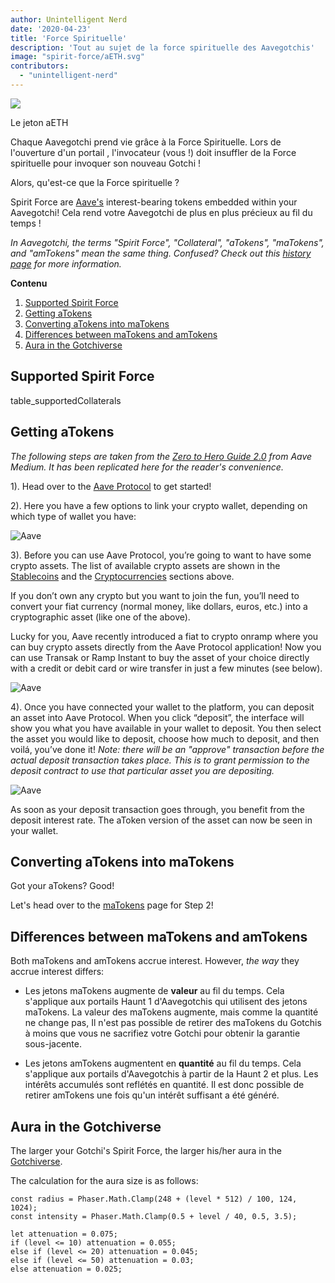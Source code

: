 ```yaml
---
author: Unintelligent Nerd
date: '2020-04-23'
title: 'Force Spirituelle'
description: 'Tout au sujet de la force spirituelle des Aavegotchis'
image: "spirit-force/aETH.svg"
contributors:
  - "unintelligent-nerd"
---
```


<div class="headerImageContainer">
<img class="headerImage" src="/spirit-force/aETH.png">
<p class="headerImageText">Le jeton aETH</p>
</div>

Chaque Aavegotchi prend vie grâce à la Force Spirituelle. Lors de l'ouverture d'un portail [](/portals), l'invocateur (vous !) doit insuffler de la Force spirituelle pour invoquer son nouveau Gotchi !

Alors, qu'est-ce que la Force spirituelle ?

Spirit Force are [Aave's](https://aave.com/) interest-bearing tokens embedded within your Aavegotchi! Cela rend votre Aavegotchi de plus en plus précieux au fil du temps !

*In Aavegotchi, the terms "Spirit Force", "Collateral", "aTokens", "maTokens", and "amTokens" mean the same thing. Confused? Check out this [history page](/spirit-force-history) for more information.*

<div class="contentsBox">

**Contenu**

<ol>
<li><a href=#supported-spirit-force>Supported Spirit Force</a></li>
<li><a href=#getting-atokens>Getting aTokens</a></li>
<li><a href=#converting-atokens-into-matokens>Converting aTokens into maTokens</a></li>
<li><a href=#differences-between-matokens-and-amtokens>Differences between maTokens and amTokens</a></li>
<li><a href=#aura-in-the-gotchiverse>Aura in the Gotchiverse</a></li>
</ol>

</div>

## Supported Spirit Force

table_supportedCollaterals

## Getting aTokens

*The following steps are taken from the [Zero to Hero Guide 2.0](https://medium.com/aave/aave-protocol-zero-to-hero-guide-e3f206e57e45) from Aave Medium. It has been replicated here for the reader's convenience.*

1). Head over to the <a href = "https://app.aave.com/">Aave Protocol</a> to get started!

2). Here you have a few options to link your crypto wallet, depending on which type of wallet you have:

<img src = "/spirit-force/connect-your-wallet.png" alt = "Aave" class="bodyImage" />

3). Before you can use Aave Protocol, you’re going to want to have some crypto assets. The list of available crypto assets are shown in the <a href=#stablecoins>Stablecoins</a> and the <a href=#cryptocurrencies>Cryptocurrencies</a> sections above.

If you don’t own any crypto but you want to join the fun, you’ll need to convert your fiat currency (normal money, like dollars, euros, etc.) into a cryptographic asset (like one of the above).

Lucky for you, Aave recently introduced a fiat to crypto onramp where you can buy crypto assets directly from the Aave Protocol application! Now you can use Transak or Ramp Instant to buy the asset of your choice directly with a credit or debit card or wire transfer in just a few minutes (see below).

<img src = "/spirit-force/buy-with-fiat.png" alt = "Aave" class="bodyImage" />

4). Once you have connected your wallet to the platform, you can deposit an asset into Aave Protocol. When you click “deposit”, the interface will show you what you have available in your wallet to deposit. You then select the asset you would like to deposit, choose how much to deposit, and then voilá, you’ve done it! *Note: there will be an "approve" transaction before the actual deposit transaction takes place. This is to grant permission to the deposit contract to use that particular asset you are depositing.*

<img src = "/spirit-force/deposit.gif" alt = "Aave" class="bodyImage" />

As soon as your deposit transaction goes through, you benefit from the deposit interest rate. The aToken version of the asset can now be seen in your wallet.

## Converting aTokens into maTokens

Got your aTokens? Good!

Let's head over to the [maTokens](/matokens) page for Step 2!

## Differences between maTokens and amTokens

Both maTokens and amTokens accrue interest. However, *the way* they accrue interest differs:

* Les jetons maTokens augmente de **valeur** au fil du temps. Cela s'applique aux portails Haunt 1 d'Aavegotchis qui utilisent des jetons maTokens. La valeur des maTokens augmente, mais comme la quantité ne change pas, Il n'est pas possible de retirer des maTokens du Gotchis à moins que vous ne sacrifiez votre Gotchi pour obtenir la garantie sous-jacente.

* Les jetons amTokens augmentent en **quantité** au fil du temps. Cela s'applique aux portails d'Aavegotchis à partir de la Haunt 2 et plus. Les intérêts accumulés sont reflétés en quantité. Il est donc possible de retirer amTokens une fois qu'un intérêt suffisant a été généré.

## Aura in the Gotchiverse

The larger your Gotchi's Spirit Force, the larger his/her aura in the [Gotchiverse](/gotchiverse).

The calculation for the aura size is as follows:

```
const radius = Phaser.Math.Clamp(248 + (level * 512) / 100, 124, 1024);
const intensity = Phaser.Math.Clamp(0.5 + level / 40, 0.5, 3.5);

let attenuation = 0.075;
if (level <= 10) attenuation = 0.055;
else if (level <= 20) attenuation = 0.045;
else if (level <= 50) attenuation = 0.03;
else attenuation = 0.025;
```